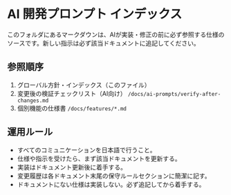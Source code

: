 # AI 開発プロンプト インデックス

このフォルダにあるマークダウンは、AIが実装・修正の前に必ず参照する仕様のソースです。新しい指示は必ず該当ドキュメントに追記してください。

## 参照順序

1. グローバル方針・インデックス（このファイル）
2. 変更後の検証チェックリスト（AI向け） `/docs/ai-prompts/verify-after-changes.md`
3. 個別機能の仕様書 `/docs/features/*.md`

## 運用ルール

- すべてのコミュニケーションを日本語で行うこと。
- 仕様や指示を受けたら、まず該当ドキュメントを更新する。
- 実装はドキュメント更新後に着手する。
- 変更履歴は各ドキュメント末尾の保守ルールセクションに簡潔に記す。
- ドキュメントにない仕様は実装しない。必ず追記してから着手する。
